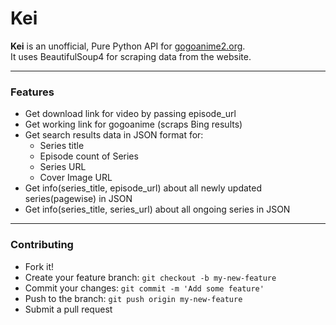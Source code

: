 # Kei

**Kei** is an unofficial, Pure Python API for [gogoanime2.org](https://gogoanime2.org).\
It uses BeautifulSoup4 for scraping data from the website.

----
### Features
- Get download link for video by passing episode_url
- Get working link for gogoanime (scraps Bing results)
- Get search results data in JSON format for:
  - Series title
  - Episode count of Series
  - Series URL
  - Cover Image URL
- Get info(series_title, episode_url) about all newly updated series(pagewise) in JSON
- Get info(series_title, series_url) about all ongoing series in JSON

----
### Contributing

- Fork it!
- Create your feature branch: `git checkout -b my-new-feature`
- Commit your changes: `git commit -m 'Add some feature'`
- Push to the branch: `git push origin my-new-feature`
- Submit a pull request
